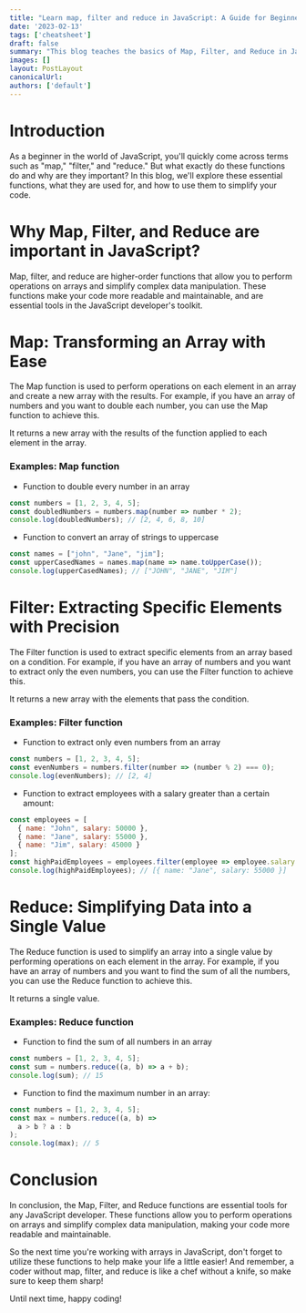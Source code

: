 ```yaml
---
title: "Learn map, filter and reduce in JavaScript: A Guide for Beginners"
date: '2023-02-13'
tags: ['cheatsheet']
draft: false
summary: "This blog teaches the basics of Map, Filter, and Reduce in JavaScript. These functions allow you to work with arrays in a simple and efficient way, making your code more readable and manageable. With clear explanations and examples, you'll learn why Map, Filter, and Reduce are must-have tools for any JavaScript developer."
images: []
layout: PostLayout
canonicalUrl:
authors: ['default']
---
```


# Introduction
As a beginner in the world of JavaScript, you'll quickly come across terms such as "map," "filter," and "reduce." But what exactly do these functions do and why are they important? In this blog, we'll explore these essential functions, what they are used for, and how to use them to simplify your code.

# Why Map, Filter, and Reduce are important in JavaScript?
Map, filter, and reduce are higher-order functions that allow you to perform operations on arrays and simplify complex data manipulation. These functions make your code more readable and maintainable, and are essential tools in the JavaScript developer's toolkit.


# Map: Transforming an Array with Ease
The Map function is used to perform operations on each element in an array and create a new array with the results. For example, if you have an array of numbers and you want to double each number, you can use the Map function to achieve this.

It returns a new array with the results of the function applied to each element in the array.

### Examples: Map function

* Function to double every number in an array

```javascript
const numbers = [1, 2, 3, 4, 5];
const doubledNumbers = numbers.map(number => number * 2);
console.log(doubledNumbers); // [2, 4, 6, 8, 10]
```

* Function to convert an array of strings to uppercase

```javascript
const names = ["john", "Jane", "jim"];
const upperCasedNames = names.map(name => name.toUpperCase());
console.log(upperCasedNames); // ["JOHN", "JANE", "JIM"]
```

# Filter: Extracting Specific Elements with Precision
The Filter function is used to extract specific elements from an array based on a condition. For example, if you have an array of numbers and you want to extract only the even numbers, you can use the Filter function to achieve this.

It returns a new array with the elements that pass the condition.

### Examples: Filter function

* Function to extract only even numbers from an array

```javascript
const numbers = [1, 2, 3, 4, 5];
const evenNumbers = numbers.filter(number => (number % 2) === 0);
console.log(evenNumbers); // [2, 4]
```

* Function to extract employees with a salary greater than a certain amount:

```javascript
const employees = [
  { name: "John", salary: 50000 },
  { name: "Jane", salary: 55000 },
  { name: "Jim", salary: 45000 }
];
const highPaidEmployees = employees.filter(employee => employee.salary > 50000);
console.log(highPaidEmployees); // [{ name: "Jane", salary: 55000 }]
```

# Reduce: Simplifying Data into a Single Value
The Reduce function is used to simplify an array into a single value by performing operations on each element in the array. For example, if you have an array of numbers and you want to find the sum of all the numbers, you can use the Reduce function to achieve this.

It returns a single value.

### Examples: Reduce function

* Function to find the sum of all numbers in an array

```javascript
const numbers = [1, 2, 3, 4, 5];
const sum = numbers.reduce((a, b) => a + b);
console.log(sum); // 15
```

* Function to find the maximum number in an array:

```javascript
const numbers = [1, 2, 3, 4, 5];
const max = numbers.reduce((a, b) =>
  a > b ? a : b
);
console.log(max); // 5
```

# Conclusion
In conclusion, the Map, Filter, and Reduce functions are essential tools for any JavaScript developer. These functions allow you to perform operations on arrays and simplify complex data manipulation, making your code more readable and maintainable.

So the next time you're working with arrays in JavaScript, don't forget to utilize these functions to help make your life a little easier! And remember, a coder without map, filter, and reduce is like a chef without a knife, so make sure to keep them sharp!

Until next time, happy coding!